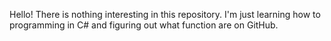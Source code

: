 Hello! There is nothing interesting in this repository. I'm just learning how to programming in C# and figuring out what function are on GitHub. 
